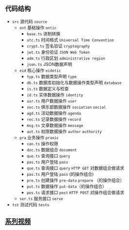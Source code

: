 ## 代码结构

* `src` 源代码 `source`
	* `ont` 基础操作 `ontic`
		- `base.ts` 进制转换
		- `utc.ts` 时间格式 `Universal Time Convention`
		- `crypt.ts` 签名验证 `cryptography`
		- `jwt.ts` 身份验证 `JSON Web Token`
		- `adm.ts` 行政区划 `administrative region`
		- `json.ts` JSON数据声明
	* `eid` 核心操作 `eidetic`
		- `typ.ts` 数据类型声明 `type`
		- `db.ts` 数据库初始化与数据操作类型声明 `database`
		- `is.ts` 数据定义与检查
		- `id.ts` 实体数据操作 `identity`
		- `usr.ts` 用户数据操作 `user`
		- `soc.ts` 俱乐部数据操作 `sociation` `social`
		- `agd.ts` 活动数据操作 `agenda`
		- `rec.ts` 记录数据操作 `record`
		- `msg.ts` 文章数据操作 `message`
		- `aut.ts` 权限数据操作 `author` `authority`
	* `pra` 业务操作 `praxic`
		- `can.ts` 操作权限
		- `doc.ts` 数据组合 `document`
		- `que.ts` 查询接口 `query`
		- `pas.ts` 用户登陆 `pass`
		- `que.ts` 查询接口 `query` `HTTP GET` 对数据组合做请求
		- `pas.ts` 用户登陆 `pass` (的操作组合)
		- `pre.ts` 创建操作 `pre-data` `prepare` （的操作组合）
		- `put.ts` 数据操作 `put-data`（的操作组合）
		- `pos.ts` 请求接口 `post` `HTTP POST` 对操作组合做请求
	* `ser.ts` 服务接口 `serve`
* `tst` 测试代码 `tests`

## [系列视频](https://space.bilibili.com/483417795/video)
